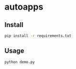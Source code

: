 # autoapps

## Install
```bash
pip install -r requirements.txt
```
## Usage
```bash
python demo.py
```
